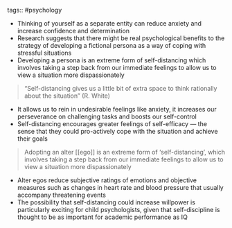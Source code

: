 tags:: #psychology

- Thinking of yourself as a separate entity can reduce anxiety and increase confidence and determination
- Research suggests that there might be real psychological benefits to the strategy of developing a fictional persona as a way of coping with stressful situations
- Developing a persona is an extreme form of self-distancing which involves taking a step back from our immediate feelings to allow us to view a situation more dispassionately

> “Self-distancing gives us a little bit of extra space to think rationally about the situation” (R. White)

- It allows us to rein in undesirable feelings like anxiety, it increases our perseverance on challenging tasks and boosts our self-control
- Self-distancing encourages greater feelings of self-efficacy — the sense that they could pro-actively cope with the situation and achieve their goals

> Adopting an alter [[ego]] is an extreme form of ‘self-distancing’, which involves taking a step back from our immediate feelings to allow us to view a situation more dispassionately

- Alter egos reduce subjective ratings of emotions and objective measures such as changes in heart rate and blood pressure that usually accompany threatening events
- The possibility that self-distancing could increase willpower is particularly exciting for child psychologists, given that self-discipline is thought to be as important for academic performance as IQ
